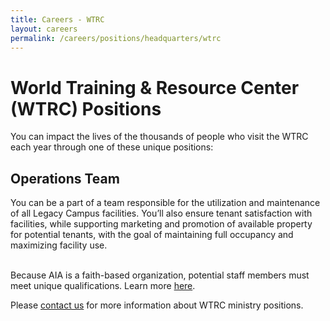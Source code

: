 ```yaml
---
title: Careers - WTRC
layout: careers
permalink: /careers/positions/headquarters/wtrc
---
```

<h1 class="p1">World Training &amp; Resource Center (WTRC) Positions</h1><p class="p2"></p><p class="p3">You can impact the lives of the thousands of people who visit the WTRC each year through one of these unique positions:</p><h2 class="p2">Operations Team</h2><p class="p2">You can be a part of a team responsible for the utilization and maintenance of all Legacy Campus facilities.&nbsp;You&rsquo;ll also ensure tenant satisfaction with facilities, while supporting marketing and promotion of available property for potential tenants, with the goal of maintaining full occupancy and maximizing facility use.<br /><br /></p><p class="p4">Because AIA is a faith-based organization, potential staff members must meet unique qualifications. Learn more <a href="/careers/qualifications"><span class="s3">here</span></a>.&nbsp;</p><p class="p5"></p><p class="p6">Please <a href="mailto:recruiting@athletesinaction.org">contact us</a> for more information about WTRC ministry positions.</p><p class="p2"></p><p class="p3">&nbsp;</p><p class="p2"></p><p class="p3">&nbsp;</p>